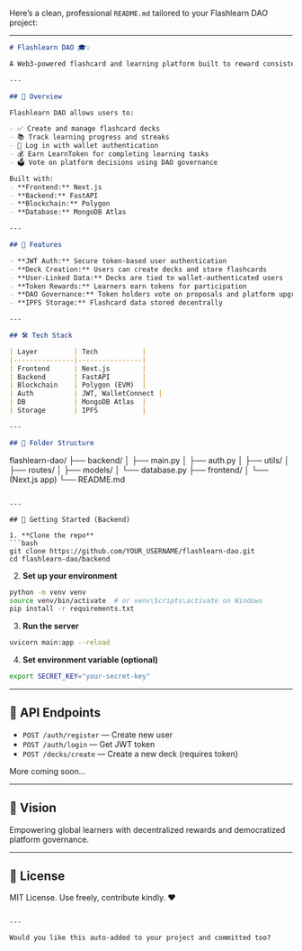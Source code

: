 Here’s a clean, professional `README.md` tailored to your Flashlearn DAO project:

---

```markdown
# Flashlearn DAO 🎓💡

A Web3-powered flashcard and learning platform built to reward consistent learning through a decentralized, DAO-based system.

---

## 🌟 Overview

Flashlearn DAO allows users to:

- ✅ Create and manage flashcard decks
- 📚 Track learning progress and streaks
- 🔐 Log in with wallet authentication
- 💰 Earn LearnToken for completing learning tasks
- 🗳️ Vote on platform decisions using DAO governance

Built with:
- **Frontend:** Next.js
- **Backend:** FastAPI
- **Blockchain:** Polygon
- **Database:** MongoDB Atlas

---

## 🚀 Features

- **JWT Auth:** Secure token-based user authentication
- **Deck Creation:** Users can create decks and store flashcards
- **User-Linked Data:** Decks are tied to wallet-authenticated users
- **Token Rewards:** Learners earn tokens for participation
- **DAO Governance:** Token holders vote on proposals and platform upgrades
- **IPFS Storage:** Flashcard data stored decentrally

---

## 🛠️ Tech Stack

| Layer         | Tech           |
|---------------|----------------|
| Frontend      | Next.js        |
| Backend       | FastAPI        |
| Blockchain    | Polygon (EVM)  |
| Auth          | JWT, WalletConnect |
| DB            | MongoDB Atlas  |
| Storage       | IPFS           |

---

## 📂 Folder Structure

```
flashlearn-dao/
├── backend/
│   ├── main.py
│   ├── auth.py
│   ├── utils/
│   ├── routes/
│   ├── models/
│   └── database.py
├── frontend/
│   └── (Next.js app)
└── README.md
```

---

## 🧪 Getting Started (Backend)

1. **Clone the repo**
```bash
git clone https://github.com/YOUR_USERNAME/flashlearn-dao.git
cd flashlearn-dao/backend
```

2. **Set up your environment**
```bash
python -m venv venv
source venv/bin/activate  # or venv\Scripts\activate on Windows
pip install -r requirements.txt
```

3. **Run the server**
```bash
uvicorn main:app --reload
```

4. **Set environment variable (optional)**
```bash
export SECRET_KEY="your-secret-key"
```

---

## 🔐 API Endpoints

- `POST /auth/register` — Create new user
- `POST /auth/login` — Get JWT token
- `POST /decks/create` — Create a new deck (requires token)

More coming soon...

---

## 🧠 Vision

Empowering global learners with decentralized rewards and democratized platform governance.

---

## 📜 License

MIT License. Use freely, contribute kindly. ❤️

```

---

Would you like this auto-added to your project and committed too?